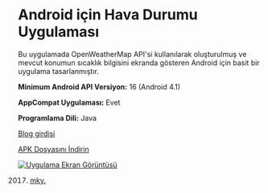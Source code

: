 # Android için Hava Durumu Uygulaması

Bu uygulamada OpenWeatherMap API'si kullanılarak oluşturulmuş ve mevcut konumun sıcaklık bilgisini ekranda gösteren Android için basit bir uygulama tasarlanmıştır. 

**Minimum Android API Versiyon:** 16 (Android 4.1)

**AppCompat Uygulaması:** Evet

**Programlama Dili:** Java

[Blog girdisi](http://www.mkytr.com/2017/09/android-icin-hava-durumu-uygulamas.html "Uygulama blog girdisi sayfası")

[APK Dosyasını İndirin](https://drive.google.com/open?id=0B9eGrIuv8-9zaV9xSWNkZVZfV1E "APK Dosyasını indirin")

[![Uygulama Ekran Görüntüsü](https://s26.postimg.org/5vjyg53h5/uygulama_ekran_g_r_nt_s.png)](https://postimg.org/image/6xu4yomad/)

2017. [mky.](http://www.mkytr.com "mky. Blog anasayfası")


